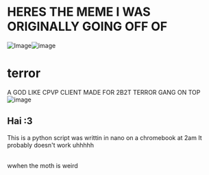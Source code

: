 # HERES THE MEME I WAS ORIGINALLY GOING OFF OF
<img src="https://media.discordapp.net/attachments/580915190003138580/987306033053585438/unknown.png" alt="Image"/>![image](https://user-images.githubusercontent.com/85663797/174284245-7dad0971-2519-42c3-984d-a5b814ff23c2.png)

# terror
A GOD LIKE CPVP CLIENT MADE FOR 2B2T TERROR GANG ON TOP
![image](https://user-images.githubusercontent.com/85663797/174235545-43b61b43-c7f8-4f3f-ae88-b31c2850d980.png)
## Hai :3
This is a python script was writtin in nano on a chromebook at 2am
It probably doesn't work
uhhhhh

<br> wwhen the moth is weird
